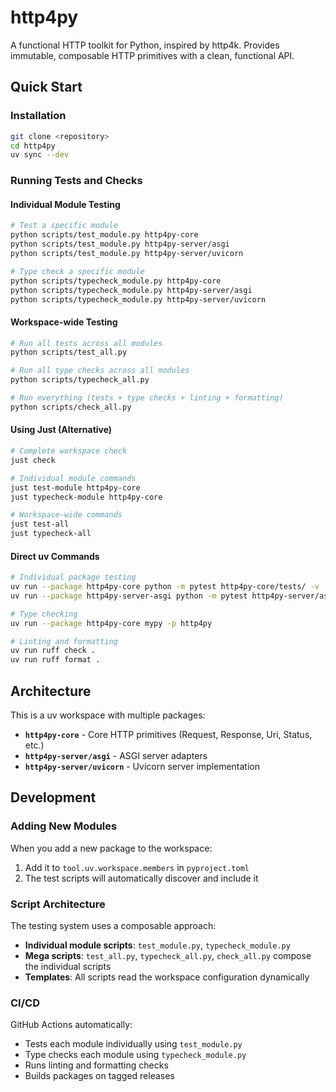 # http4py

A functional HTTP toolkit for Python, inspired by http4k. Provides immutable, composable HTTP primitives with a clean, functional API.

## Quick Start

### Installation
```bash
git clone <repository>
cd http4py
uv sync --dev
```

### Running Tests and Checks

#### Individual Module Testing
```bash
# Test a specific module
python scripts/test_module.py http4py-core
python scripts/test_module.py http4py-server/asgi
python scripts/test_module.py http4py-server/uvicorn

# Type check a specific module  
python scripts/typecheck_module.py http4py-core
python scripts/typecheck_module.py http4py-server/asgi
python scripts/typecheck_module.py http4py-server/uvicorn
```

#### Workspace-wide Testing
```bash
# Run all tests across all modules
python scripts/test_all.py

# Run all type checks across all modules
python scripts/typecheck_all.py

# Run everything (tests + type checks + linting + formatting)
python scripts/check_all.py
```

#### Using Just (Alternative)
```bash
# Complete workspace check
just check

# Individual module commands
just test-module http4py-core
just typecheck-module http4py-core

# Workspace-wide commands
just test-all
just typecheck-all
```

#### Direct uv Commands
```bash
# Individual package testing
uv run --package http4py-core python -m pytest http4py-core/tests/ -v
uv run --package http4py-server-asgi python -m pytest http4py-server/asgi/tests/ -v

# Type checking
uv run --package http4py-core mypy -p http4py

# Linting and formatting
uv run ruff check .
uv run ruff format .
```

## Architecture

This is a uv workspace with multiple packages:
- **`http4py-core`** - Core HTTP primitives (Request, Response, Uri, Status, etc.)
- **`http4py-server/asgi`** - ASGI server adapters  
- **`http4py-server/uvicorn`** - Uvicorn server implementation

## Development

### Adding New Modules
When you add a new package to the workspace:
1. Add it to `tool.uv.workspace.members` in `pyproject.toml`
2. The test scripts will automatically discover and include it

### Script Architecture
The testing system uses a composable approach:
- **Individual module scripts**: `test_module.py`, `typecheck_module.py`
- **Mega scripts**: `test_all.py`, `typecheck_all.py`, `check_all.py` compose the individual scripts
- **Templates**: All scripts read the workspace configuration dynamically

### CI/CD
GitHub Actions automatically:
- Tests each module individually using `test_module.py`
- Type checks each module using `typecheck_module.py`  
- Runs linting and formatting checks
- Builds packages on tagged releases